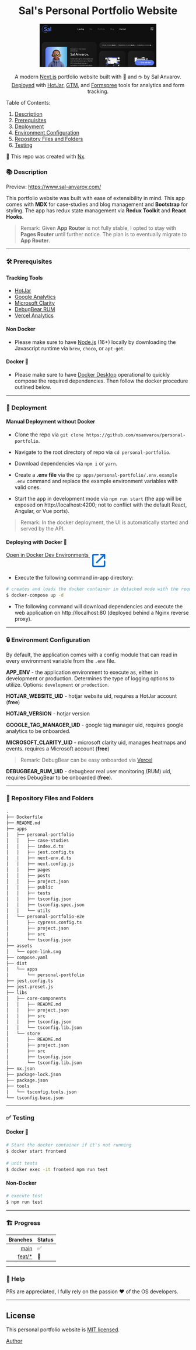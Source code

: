 <h1 align="center">Sal's Personal Portfolio Website</h1>

<p align="center">
  <a href="http://sal-anvarov.com/" target="blank"><img src="./apps/personal-portfolio/public/assets/thumbnails/website.png" width="320" alt="portfolio website" /></a>
</p>

<p align="center">A modern <a href="https://www.nextjs.org" target="blank" rel="noreferrer noopener">Next.js</a> portfolio website built with 💙 and ☕ by Sal Anvarov. <a href="https://www.sal-anvarov.com" target="blank" rel="noreferrer noopener">Deployed</a> with <a href="https://www.hotjar.com/" target="blank" rel="noreferrer noopener">HotJar</a>, <a href="https://tagmanager.google.com/#/home" target="blank" rel="noreferrer noopener">GTM</a>, and <a href="https://formspree.io/" target="blank" rel="noreferrer noopener">Formspree</a> tools for analytics and form tracking.
</p>

Table of Contents:

1. [Description](#-description)
2. [Prerequisites](#%EF%B8%8F-prerequisites)
3. [Deployment](#-deployment)
4. [Environment Configuration](#-environment-configuration)
5. [Repository Files and Folders](#-repository-files-and-folders)
6. [Testing](#-testing)

🔎 This repo was created with [Nx](https://nx.dev/).

### 📚 Description

Preview: https://www.sal-anvarov.com/

This portfolio website was built with ease of extensibility in mind. This app comes with **MDX** for case-studies and blog management and **Bootstrap** for styling. The app has redux state management via **Redux Toolkit** and **React Hooks**.

> Remark: Given **App Router** is not fully stable, I opted to stay with **Pages Router** until further notice. The plan is to eventually migrate to **App Router**.

---

### 🛠️ Prerequisites

#### Tracking Tools

- [HotJar](https://www.hotjar.com/)
- [Google Analytics](https://www.marketingplatform.google.com)
- [Microsoft Clarity](https://clarity.microsoft.com)
- [DebugBear RUM](https://www.debugbear.com/docs/rum/real-user-monitoring)
- [Vercel Analytics](https://vercel.com/docs/analytics/quickstart)

#### Non Docker

- Please make sure to have [Node.js](https://nodejs.org/en/download/) (16+) locally by downloading the Javascript runtime via `brew`, `choco`, or `apt-get`.

#### Docker 🐳

- Please make sure to have [Docker Desktop](https://www.docker.com/products/docker-desktop/) operational to quickly compose the required dependencies. Then follow the docker procedure outlined below.

---

### 🚀 Deployment

#### Manual Deployment without Docker

- Clone the repo via `git clone https://github.com/msanvarov/personal-portfolio`.

- Navigate to the root directory of repo via `cd personal-portfolio`.

- Download dependencies via `npm i` or `yarn`.

- Create a **.env file** via the `cp apps/personal-portfolio/.env.example .env` command and replace the example environment variables with valid ones.

- Start the app in development mode via `npm run start` (the app will be exposed on http://localhost:4200; not to conflict with the default React, Angular, or Vue ports).

> Remark: In the docker deployment, the UI is automatically started and served by the API.

#### Deploying with Docker 🐳

[Open in Docker Dev Environments <img src="assets/open-link.svg" alt="Open in Docker Dev Environments" align="top"/>](https://open.docker.com/dashboard/dev-envs?url=https://github.com/msanvarov/personal-portfolio/tree/master)

- Execute the following command in-app directory:

```bash
# creates and loads the docker container in detached mode with the required configuration
$ docker-compose up -d
```

- The following command will download dependencies and execute the web application on http://localhost:80 (deployed behind a Nginx reverse proxy).

---

### 🔒 Environment Configuration

By default, the application comes with a config module that can read in every environment variable from the `.env` file.

**APP_ENV** - the application environment to execute as, either in development or production. Determines the type of logging options to utilize. Options: `development` or `production`.

**HOTJAR_WEBSITE_UID** - hotjar website uid, requires a HotJar account (**free**)

**HOTJAR_VERSION** - hotjar version

**GOOGLE_TAG_MANAGER_UID** - google tag manager uid, requires google analytics to be onboarded.

**MICROSOFT_CLARITY_UID** - microsoft clarity uid, manages heatmaps and events. requires a Microsoft account (**free**)

> Remark: DebugBear can be easy onboarded via [Vercel](https://vercel.com/integrations/debugbear)

**DEBUGBEAR_RUM_UID** - debugbear real user monitoring (RUM) uid, requires DebugBear to be onboarded (**free**).

---

### 📁 Repository Files and Folders

```text
.
├── Dockerfile
├── README.md
├── apps
│   ├── personal-portfolio
│   │   ├── case-studies
│   │   ├── index.d.ts
│   │   ├── jest.config.ts
│   │   ├── next-env.d.ts
│   │   ├── next.config.js
│   │   ├── pages
│   │   ├── posts
│   │   ├── project.json
│   │   ├── public
│   │   ├── tests
│   │   ├── tsconfig.json
│   │   ├── tsconfig.spec.json
│   │   └── utils
│   └── personal-portfolio-e2e
│       ├── cypress.config.ts
│       ├── project.json
│       ├── src
│       └── tsconfig.json
├── assets
│   └── open-link.svg
├── compose.yaml
├── dist
│   └── apps
│       └── personal-portfolio
├── jest.config.ts
├── jest.preset.js
├── libs
│   ├── core-components
│   │   ├── README.md
│   │   ├── project.json
│   │   ├── src
│   │   ├── tsconfig.json
│   │   └── tsconfig.lib.json
│   └── store
│       ├── README.md
│       ├── project.json
│       ├── src
│       ├── tsconfig.json
│       └── tsconfig.lib.json
├── nx.json
├── package-lock.json
├── package.json
├── tools
│   └── tsconfig.tools.json
└── tsconfig.base.json
```

---

### ✅ Testing

#### Docker 🐳

```bash
# Start the docker container if it's not running
$ docker start frontend

# unit tests
$ docker exec -it frontend npm run test

```

#### Non-Docker

```bash
# execute test
$ npm run test
```

---

### 🏗️ Progress

|                                                            Branches | Status |
| ------------------------------------------------------------------: | :----- |
|             [main](https://github.com/msanvarov/personal-portfolio) | ✅     |
| [feat/\*](https://github.com/msanvarov/personal-portfolio/branches) | 🚧     |

<!-- > Remark: This template was employed to create a [Real World example app](https://github.com/gothinkster/realworld) on [Github](). -->

---

### 👥 Help

PRs are appreciated, I fully rely on the passion ❤️ of the OS developers.

---

## License

This personal portfolio website is [MIT licensed](LICENSE).

[Author](https://linkedin.com/in/sal-anvarov)

